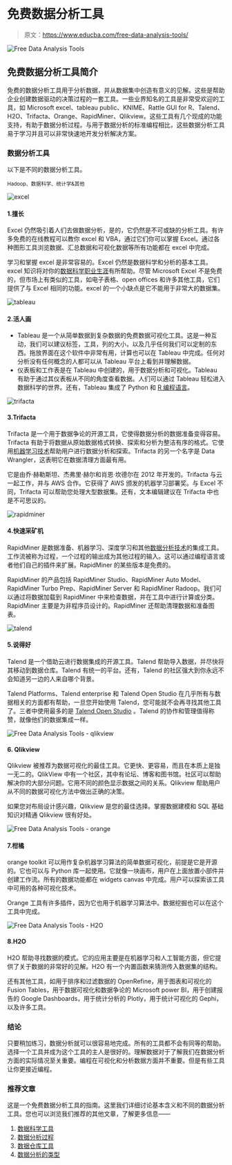 # 免费数据分析工具

> 原文：<https://www.educba.com/free-data-analysis-tools/>

![Free Data Analysis Tools](img/00e5815db3e320c7ab2bac0de9dbe8a6.png)



## 免费数据分析工具简介

免费的数据分析工具用于分析数据，并从数据集中创造有意义的见解。这些是帮助企业创建数据驱动的决策过程的一套工具。一些业界知名的工具是非常受欢迎的工具，如 Microsoft excel、tableau public、KNIME、Rattle GUI for R、Talend、H2O、Trifacta、Orange、RapidMiner、Qlikview。这些工具有几个现成的功能支持，有助于数据分析过程。与用于数据分析的标准编程相比，这些数据分析工具易于学习并且可以非常快速地开发分析解决方案。

### 数据分析工具

以下是不同的数据分析工具。

<small>Hadoop、数据科学、统计学&其他</small>

![excel](img/707768f63fbefce0bf5d752450b74c99.png)



#### 1.擅长

Excel 仍然吸引着人们去做数据分析，是的，它仍然是不可或缺的分析工具。有许多免费的在线教程可以教你 excel 和 VBA，通过它们你可以掌握 Excel。通过各种图形工具浏览数据、汇总数据和可视化数据等所有功能都在 excel 中完成。

学习和掌握 excel 是非常容易的。Excel 仍然是数据科学和分析的基本工具。excel 知识将对你的[数据科学职业生涯](https://www.educba.com/data-science-career/)有所帮助。尽管 Microsoft Excel 不是免费的，但市场上有类似的工具，如电子表格、open offices 和许多其他工具，它们提供了与 Excel 相同的功能。excel 的一个小缺点是它不能用于非常大的数据集。

![tableau](img/b9b5e339742ab23ed1698f137ee8eac8.png)



#### 2.活人画

*   Tableau 是一个从简单数据到复杂数据的免费数据可视化工具。这是一种互动，我们可以建议标签，工具，列的大小，以及几乎任何我们可以定制的东西。拖放界面在这个软件中非常有用，计算也可以在 Tableau 中完成。任何对分析没有任何概念的人都可以从 Tableau 平台上看到并理解数据。
*   仪表板和工作表是在 Tableau 中创建的，用于数据分析和可视化。Tableau 有助于通过其仪表板从不同的角度查看数据。人们可以通过 Tableau 轻松进入数据科学的世界。还有，Tableau 集成了 Python 和 [R 编程语言](https://www.educba.com/what-is-r-programming-language/)。

![trifacta](img/a6a991af4313455fbcca10cf50f2a3f7.png)



#### 3.Trifacta

Trifacta 是一个用于数据争论的开源工具，它使得数据分析的数据准备变得容易。Trifacta 有助于将数据从原始数据格式转换、探索和分析为整洁有序的格式。它使用[机器学习技术](https://www.educba.com/machine-learning-techniques/)帮助用户进行数据分析和探索。Trifacta 的另一个名字是 Data Wrangler，这表明它在数据清理方面最有用。

它是由乔·赫勒斯坦、杰弗里·赫尔和肖恩·坎德尔在 2012 年开发的。Trifacta 与云一起工作，并与 AWS 合作。它获得了 AWS 颁发的机器学习部署奖。与 Excel 不同，Trifacta 可以帮助您处理大型数据集。还有，文本编辑建议在 Trifacta 中也是不可思议的。

![rapidminer](img/0bb56cc24f00f389d984c8a622f6eed4.png)



#### 4.快速采矿机

RapidMiner 是数据准备、机器学习、深度学习和其他[数据分析技术](https://www.educba.com/data-analysis-techniques/)的集成工具。工作流被称为过程，一个过程的输出成为其他过程的输入。这可以通过编程语言或者他们自己的插件来扩展。RapidMiner 的某些版本是免费的。

RapidMiner 的产品包括 RapidMiner Studio、RapidMiner Auto Model、RapidMiner Turbo Prep、RapidMiner Server 和 RapidMiner Radoop。我们可以通过将数据加载到 RapidMiner 中来检查数据，并在工具中进行计算或分类。RapidMiner 主要是为非程序员设计的。RapidMiner 还帮助清理数据和准备图表。

![talend](img/c8bc5d517bf16af7be197a3b019f252c.png)



#### 5.说得好

Talend 是一个借助云进行数据集成的开源工具。Talend 帮助导入数据，并尽快将其移动到数据仓库。Talend 有统一的平台。还有，Talend 的社区强大到你永远不会知道另一边的人来自哪个背景。

Talend Platforms、Talend enterprise 和 Talend Open Studio 在几乎所有与数据相关的方面都有帮助，一旦您开始使用 Talend，您可能就不会再寻找其他工具了。三者中使用最多的是 [Talend Open Studio](https://www.educba.com/talend-open-studio/) 。Talend 的协作和管理值得称赞，就像他们的数据集成一样。

![Free Data Analysis Tools - qlikview](img/2b905563f438a9c50191efb852e34d7f.png)



#### 6\. Qlikview

Qlikview 被推荐为数据可视化的最佳工具。它更快、更容易，而且在本质上是独一无二的。QlikView 中有一个社区，其中有论坛、博客和图书馆。社区可以帮助解决你的大部分问题。它用不同的颜色显示数据之间的关系。Qlikview 帮助用户从不同的数据可视化方法中做出正确的决策。

如果您对布局设计感兴趣，Qlikview 是您的最佳选择。掌握数据建模和 SQL 基础知识对精通 Qlikview 很有好处。

![Free Data Analysis Tools - orange](img/d7b237881c0d54c31d22a48cf0aa4e62.png)



#### 7.柑橘

orange toolkit 可以用作复杂机器学习算法的简单数据可视化，前提是它是开源的。它也可以与 Python 库一起使用。它就像一块画布，用户在上面放置小部件并创建工作流。所有的数据功能都在 widgets canvas 中完成。用户可以探索该工具中可用的各种可视化技术。

Orange 工具有许多插件，因为它也用于机器学习算法中。数据挖掘也可以在这个工具中完成。

![Free Data Analysis Tools - H2O](img/941e6efba2a85422f5f61376a76811d8.png)



#### 8.H2O

H2O 帮助寻找数据的模式。它的应用主要是在机器学习和人工智能方面，但它提供了关于数据的非常好的见解。H2O 有一个内置函数来猜测传入数据集的结构。

还有其他工具，如用于排序和过滤数据的 OpenRefine，用于图表和可视化的 Fusion Tables，用于数据可视化和数据争论的 Microsoft power BI，用于创建报告的 Google Dashboards，用于统计分析的 Plotly，用于统计可视化的 Gephi，以及许多工具。

### 结论

只要稍加练习，数据分析就可以很容易地完成。所有的工具都不会有同等的帮助。选择一个工具并成为这个工具的主人是很好的。理解数据对于了解我们在数据分析方面的实际情况至关重要。编程在可视化和分析数据方面并不重要。但是有些工具让你更接近编程。

### 推荐文章

这是一个免费数据分析工具的指南。这里我们详细讨论基本含义和不同的数据分析工具。您也可以浏览我们推荐的其他文章，了解更多信息——

1.  [数据科学工具](https://www.educba.com/data-science-tools/)
2.  [数据分析过程](https://www.educba.com/data-analysis-process/)
3.  [数据仓库工具](https://www.educba.com/data-warehouse-tools/)
4.  [数据分析的类型](https://www.educba.com/types-of-data-analysis/)





